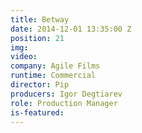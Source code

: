 ```yaml
---
title: Betway
date: 2014-12-01 13:35:00 Z
position: 21
img: 
video: 
company: Agile Films
runtime: Commercial
director: Pip
producers: Igor Degtiarev
role: Production Manager
is-featured: 
---
```


